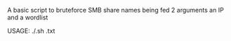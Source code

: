 A basic script to bruteforce SMB share names being fed 2 arguments an IP and a wordlist

USAGE:
./<scriptname>.sh <wordlistfile>.txt <IP>
